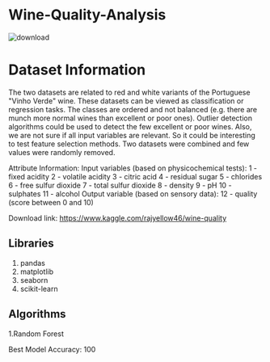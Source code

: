 # Wine-Quality-Analysis
![download](https://user-images.githubusercontent.com/104993367/183289634-99da34e2-266b-4c64-85e2-39c041eb1167.jpg)

# Dataset Information
The two datasets are related to red and white variants of the Portuguese "Vinho Verde" wine. These datasets can be viewed as classification or regression tasks. The classes are ordered and not balanced (e.g. there are munch more normal wines than excellent or poor ones). Outlier detection algorithms could be used to detect the few excellent or poor wines. Also, we are not sure if all input variables are relevant. So it could be interesting to test feature selection methods. Two datasets were combined and few values were randomly removed.

Attribute Information:
Input variables (based on physicochemical tests):
  1 - fixed acidity
  2 - volatile acidity
  3 - citric acid
  4 - residual sugar
  5 - chlorides
  6 - free sulfur dioxide
  7 - total sulfur dioxide
  8 - density
  9 - pH
  10 - sulphates
  11 - alcohol
  Output variable (based on sensory data):
  12 - quality (score between 0 and 10)

Download link: https://www.kaggle.com/rajyellow46/wine-quality

## Libraries
  1. pandas
  2. matplotlib
  3. seaborn
  4. scikit-learn
  
##  Algorithms
  1.Random Forest
  
  Best Model Accuracy: 100
